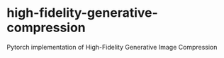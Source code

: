 # high-fidelity-generative-compression
Pytorch implementation of High-Fidelity Generative Image Compression
